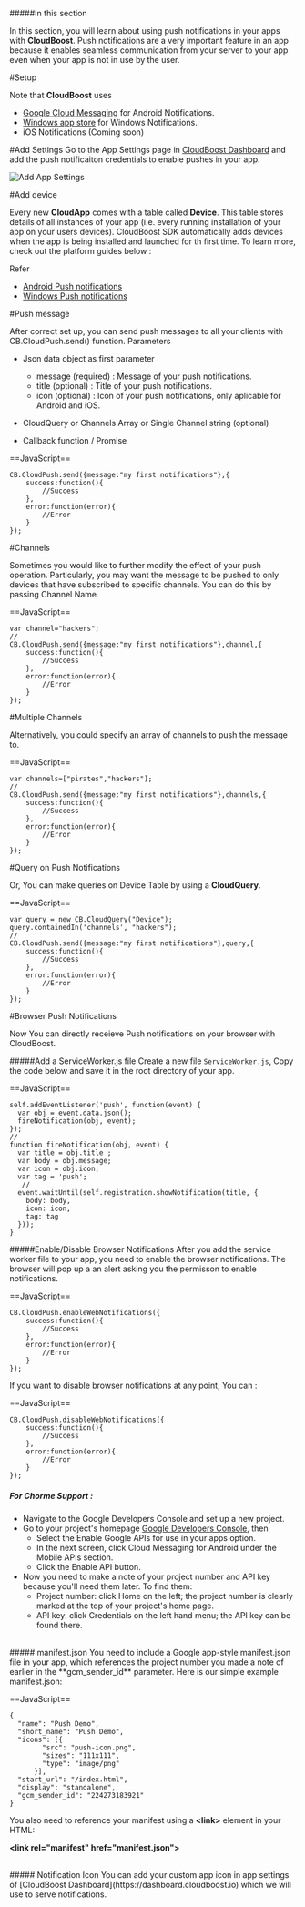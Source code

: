 #####In this section

In this section, you will learn about using push notifications in your apps with **CloudBoost**. Push notifications are a very important feature in an app because it enables seamless communication from your server to your app even when your app is not in use by the user. 

#Setup

Note that **CloudBoost** uses

* [Google Cloud Messaging](https://developers.google.com/cloud-messaging) for Android Notifications.
* [Windows app store](https://developer.microsoft.com/en-us/windows) for Windows Notifications.
* iOS Notifications (Coming soon)

#Add Settings
Go to the App Settings page in [CloudBoost Dashboard](https://dashboard.cloudboost.io) and add the push notificaiton credentials to enable pushes in your app.

<img class="full-length-img" alt="Add App Settings" src="https://blog.cloudboost.io/content/images/2016/04/appSettings-1.jpg">

#Add device

Every new **CloudApp** comes with a table called **Device**. This table stores details of all instances of your app (i.e. every running installation of your app on your users devices). CloudBoost SDK automatically adds devices when the app is being installed and launched for th first time. To learn more, check out the platform guides below : 

Refer

* [Android Push notifications](/en/pushnotifications/android)
* [Windows Push notifications](/en/pushnotifications/windows)



#Push message

After correct set up, you can send push messages to all your clients with <span class="tut-snippet">CB.CloudPush.send()</span> function. Parameters

* Json data object as first parameter
	* message (required) : Message of your push notifications.
	* title   (optional) : Title of your push notifications.
	* icon    (optional) : Icon of your push notifications, only aplicable for Android and iOS.

* CloudQuery or Channels Array or Single Channel string (optional)	
* Callback function / Promise


==JavaScript==
<span class="js-lines" data-query="simplesend">
```
CB.CloudPush.send({message:"my first notifications"},{
    success:function(){
        //Success 
    },
    error:function(error){
        //Error
    }
});
```
</span>

#Channels

Sometimes you would like to further modify the effect of your push operation. Particularly, you may want the message to be pushed to only devices that have subscribed to specific channels. You can do this by passing Channel Name.

==JavaScript==
<span class="js-lines" data-query="stringsend">
```
var channel="hackers";
//
CB.CloudPush.send({message:"my first notifications"},channel,{
    success:function(){
        //Success
    },
    error:function(error){
        //Error
    }
});
```
</span>

#Multiple Channels

Alternatively, you could specify an array of channels to push the message to.
 
==JavaScript==
<span class="js-lines" data-query="arraysend">
```
var channels=["pirates","hackers"];
//
CB.CloudPush.send({message:"my first notifications"},channels,{
    success:function(){
        //Success
    },
    error:function(error){
        //Error
    }
});
```
</span>

#Query on Push Notifications

Or, You can make queries on Device Table by using a **CloudQuery**.

==JavaScript==
<span class="js-lines" data-query="querysend">
```
var query = new CB.CloudQuery("Device");
query.containedIn('channels', "hackers");
//
CB.CloudPush.send({message:"my first notifications"},query,{
    success:function(){
        //Success
    },
    error:function(error){
        //Error
    }
});
```
</span>

#Browser Push Notifications

Now You can directly receieve Push notifications on your browser with CloudBoost.

#####Add a ServiceWorker.js file
Create a new file `ServiceWorker.js`, Copy the code below and save it in the root directory of your app.   

==JavaScript==
<span class="js-lines" data-query="swjs">
```
self.addEventListener('push', function(event) {
  var obj = event.data.json();  
  fireNotification(obj, event);  
});
//
function fireNotification(obj, event) {
  var title = obj.title ;  
  var body = obj.message; 
  var icon = obj.icon;  
  var tag = 'push';
   //
  event.waitUntil(self.registration.showNotification(title, {
    body: body,  
    icon: icon,  
    tag: tag  
  }));
}
```
</span>

#####Enable/Disable Browser Notifications
After you add the service worker file to your app, you need to enable the browser notifications. The browser will pop up a an alert asking you the permisson to enable notifications.

==JavaScript==
<span class="js-lines" data-query="enablebrowser">
```
CB.CloudPush.enableWebNotifications({
    success:function(){
        //Success
    },
    error:function(error){
        //Error
    }
});
```
</span>

If you want to disable browser notifications at any point, You can :

==JavaScript==
<span class="js-lines" data-query="disablebrowser">
```
CB.CloudPush.disableWebNotifications({
    success:function(){
        //Success
    },
    error:function(error){
        //Error
    }
});
```
</span>

##### For Chorme Support :

* Navigate to the Google Developers Console and set up a new project.
* Go to your project's homepage [Google Developers Console](https://console.developers.google.com), then
    * Select the Enable Google APIs for use in your apps option.
    * In the next screen, click Cloud Messaging for Android under the Mobile APIs section.
    * Click the Enable API button.
* Now you need to make a note of your project number and API key because you'll need them later. To find them:
    * Project number: click Home on the left; the project number is clearly marked at the top of your project's home page.
    * API key: click Credentials on the left hand menu; the API key can be found there.


</br>
##### manifest.json
You need to include a Google app-style manifest.json file in your app, which references the project number you made a note of earlier in the **gcm_sender_id** parameter. Here is our simple example manifest.json:

==JavaScript==
<span class="js-lines" data-query="manifestjson">
```
{  
  "name": "Push Demo",  
  "short_name": "Push Demo",  
  "icons": [{  
        "src": "push-icon.png",  
        "sizes": "111x111",
        "type": "image/png"
      }],  
  "start_url": "/index.html",  
  "display": "standalone",  
  "gcm_sender_id": "224273183921"    
}
```
</span>

You also need to reference your manifest using a **&lt;link&gt;** element in your HTML:

**&lt;link rel="manifest" href="manifest.json"&gt;**


</br>
##### Notification Icon
You can add your custom app icon in app settings of [CloudBoost Dashboard](https://dashboard.cloudboost.io) which we will use to serve notifications.

